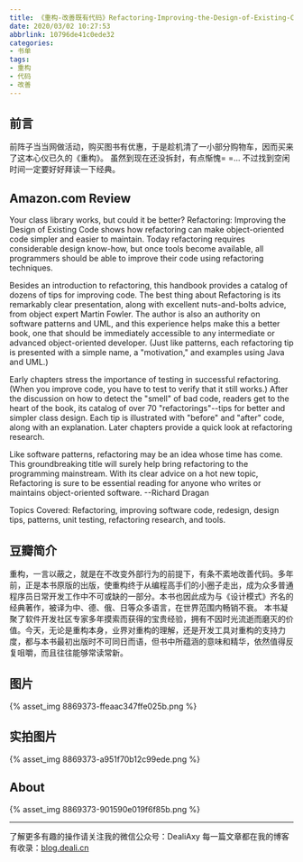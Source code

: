 ```yaml
---
title: 《重构-改善既有代码》Refactoring-Improving-the-Design-of-Existing-Code
date: 2020/03/02 10:27:53
abbrlink: 10796de41c0ede32
categories:
- 书单
tags:
- 重构
- 代码
- 改善
---
```

## 前言
前阵子当当网做活动，购买图书有优惠，于是趁机清了一小部分购物车，因而买来了这本心仪已久的《重构》。
虽然到现在还没拆封，有点惭愧= =... 不过找到空闲时间一定要好好拜读一下经典。

## Amazon.com Review
Your class library works, but could it be better? Refactoring: Improving the Design of Existing Code shows how refactoring can make object-oriented code simpler and easier to maintain. Today refactoring requires considerable design know-how, but once tools become available, all programmers should be able to improve their code using refactoring techniques.

Besides an introduction to refactoring, this handbook provides a catalog of dozens of tips for improving code. The best thing about Refactoring is its remarkably clear presentation, along with excellent nuts-and-bolts advice, from object expert Martin Fowler. The author is also an authority on software patterns and UML, and this experience helps make this a better book, one that should be immediately accessible to any intermediate or advanced object-oriented developer. (Just like patterns, each refactoring tip is presented with a simple name, a "motivation," and examples using Java and UML.)

Early chapters stress the importance of testing in successful refactoring. (When you improve code, you have to test to verify that it still works.) After the discussion on how to detect the "smell" of bad code, readers get to the heart of the book, its catalog of over 70 "refactorings"--tips for better and simpler class design. Each tip is illustrated with "before" and "after" code, along with an explanation. Later chapters provide a quick look at refactoring research.

Like software patterns, refactoring may be an idea whose time has come. This groundbreaking title will surely help bring refactoring to the programming mainstream. With its clear advice on a hot new topic, Refactoring is sure to be essential reading for anyone who writes or maintains object-oriented software. --Richard Dragan

Topics Covered: Refactoring, improving software code, redesign, design tips, patterns, unit testing, refactoring research, and tools.

## 豆瓣简介
重构，一言以蔽之，就是在不改变外部行为的前提下，有条不紊地改善代码。多年前，正是本书原版的出版，使重构终于从编程高手们的小圈子走出，成为众多普通程序员日常开发工作中不可或缺的一部分。本书也因此成为与《设计模式》齐名的经典著作，被译为中、德、俄、日等众多语言，在世界范围内畅销不衰。
本书凝聚了软件开发社区专家多年摸索而获得的宝贵经验，拥有不因时光流逝而磨灭的价值。今天，无论是重构本身，业界对重构的理解，还是开发工具对重构的支持力度，都与本书最初出版时不可同日而语，但书中所蕴涵的意味和精华，依然值得反复咀嚼，而且往往能够常读常新。


## 图片
{% asset_img 8869373-ffeaac347ffe025b.png %}

## 实拍图片
{% asset_img 8869373-a951f70b12c99ede.png %}


## About
{% asset_img 8869373-901590e019f6f85b.png %}

---------------
了解更多有趣的操作请关注我的微信公众号：DealiAxy
每一篇文章都在我的博客有收录：[blog.deali.cn](http://blog.deali.cn)

